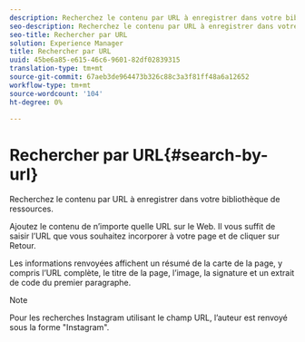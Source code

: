 ```yaml
---
description: Recherchez le contenu par URL à enregistrer dans votre bibliothèque de ressources.
seo-description: Recherchez le contenu par URL à enregistrer dans votre bibliothèque de ressources.
seo-title: Rechercher par URL
solution: Experience Manager
title: Rechercher par URL
uuid: 45be6a85-e615-46c6-9601-82df02839315
translation-type: tm+mt
source-git-commit: 67aeb3de964473b326c88c3a3f81ff48a6a12652
workflow-type: tm+mt
source-wordcount: '104'
ht-degree: 0%

---
```



# Rechercher par URL{#search-by-url}

Recherchez le contenu par URL à enregistrer dans votre bibliothèque de ressources.

Ajoutez le contenu de n’importe quelle URL sur le Web. Il vous suffit de saisir l’URL que vous souhaitez incorporer à votre page et de cliquer sur Retour.

Les informations renvoyées affichent un résumé de la carte de la page, y compris l’URL complète, le titre de la page, l’image, la signature et un extrait de code du premier paragraphe.

>[!NOTE]
>
>Pour les recherches Instagram utilisant le champ URL, l’auteur est renvoyé sous la forme &quot;Instagram&quot;.

